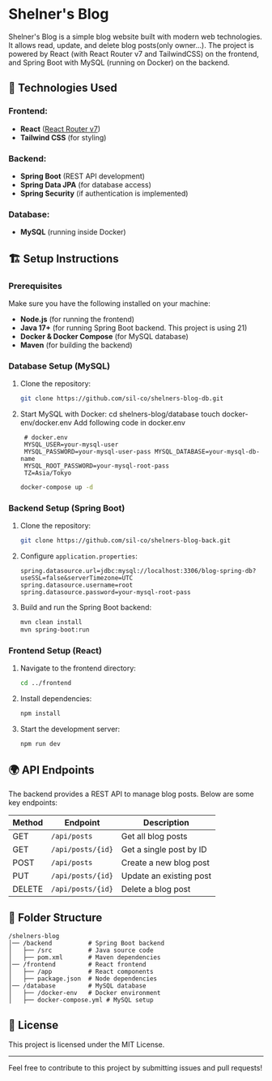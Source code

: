 # Shelner's Blog

Shelner's Blog is a simple blog website built with modern web technologies. 
It allows read, update, and delete blog posts(only owner...). 
The project is powered by React (with React Router v7 and TailwindCSS) on the frontend, and Spring Boot with MySQL (running on Docker) on the backend.

## 🚀 Technologies Used

### Frontend:
- **React** ([React Router v7](https://reactrouter.com/start/framework/installation))
- **Tailwind CSS** (for styling)

### Backend:
- **Spring Boot** (REST API development)
- **Spring Data JPA** (for database access)
- **Spring Security** (if authentication is implemented)

### Database:
- **MySQL** (running inside Docker)

## 🏗️ Setup Instructions

### Prerequisites
Make sure you have the following installed on your machine:
- **Node.js** (for running the frontend)
- **Java 17+** (for running Spring Boot backend. This project is using 21)
- **Docker & Docker Compose** (for MySQL database)
- **Maven** (for building the backend)

### Database Setup (MySQL)
1. Clone the repository:
   ```sh
   git clone https://github.com/sil-co/shelners-blog-db.git
   ```
2. Start MySQL with Docker:
   cd shelners-blog/database
   touch docker-env/docker.env
   Add following code in docker.env 
   ```docker.env
    # docker.env
    MYSQL_USER=your-mysql-user
    MYSQL_PASSWORD=your-mysql-user-pass MYSQL_DATABASE=your-mysql-db-name
    MYSQL_ROOT_PASSWORD=your-mysql-root-pass
    TZ=Asia/Tokyo
   ```
   ```sh
   docker-compose up -d
   ```

### Backend Setup (Spring Boot)
1. Clone the repository:
   ```sh
   git clone https://github.com/sil-co/shelners-blog-back.git
   ```
2. Configure `application.properties`:
   ```properties
   spring.datasource.url=jdbc:mysql://localhost:3306/blog-spring-db?useSSL=false&serverTimezone=UTC
   spring.datasource.username=root
   spring.datasource.password=your-mysql-root-pass
   ```
3. Build and run the Spring Boot backend:
   ```sh
   mvn clean install
   mvn spring-boot:run
   ```

### Frontend Setup (React)
1. Navigate to the frontend directory:
   ```sh
   cd ../frontend
   ```
2. Install dependencies:
   ```sh
   npm install
   ```
3. Start the development server:
   ```sh
   npm run dev
   ```

## 🌍 API Endpoints
The backend provides a REST API to manage blog posts. Below are some key endpoints:

| Method | Endpoint           | Description               |
|--------|-------------------|---------------------------|
| GET    | `/api/posts`      | Get all blog posts        |
| GET    | `/api/posts/{id}` | Get a single post by ID   |
| POST   | `/api/posts`      | Create a new blog post    |
| PUT    | `/api/posts/{id}` | Update an existing post   |
| DELETE | `/api/posts/{id}` | Delete a blog post        |

## 📜 Folder Structure
```
/shelners-blog
│── /backend          # Spring Boot backend
│   ├── /src          # Java source code
│   ├── pom.xml       # Maven dependencies
│── /frontend         # React frontend
│   ├── /app          # React components
│   ├── package.json  # Node dependencies
│── /database         # MySQL database
│   ├── /docker-env   # Docker environment
│   ├── docker-compose.yml # MySQL setup
```

## 📜 License
This project is licensed under the MIT License.

---
Feel free to contribute to this project by submitting issues and pull requests!

